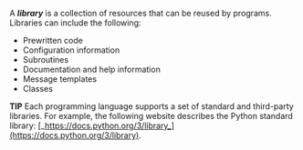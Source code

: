 A **_library_** is a collection of resources that can be reused by programs. Libraries can include the following:

- Prewritten code
- Configuration information
- Subroutines
- Documentation and help information
- Message templates
- Classes

**TIP** Each programming language supports a set of standard and third-party libraries. For example, the following website describes the Python standard library: [_https://docs.python.org/3/library_](https://docs.python.org/3/library).

